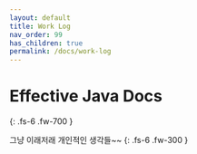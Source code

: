 ```yaml
---
layout: default
title: Work Log
nav_order: 99
has_children: true
permalink: /docs/work-log
---
```


# Effective Java Docs
{: .fs-6 .fw-700 }

그냥 이래저래 개인적인 생각들\~\~
{: .fs-6 .fw-300 }


